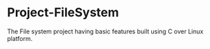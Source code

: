 # Project-FileSystem
The File system project having basic features built using C over Linux platform.
